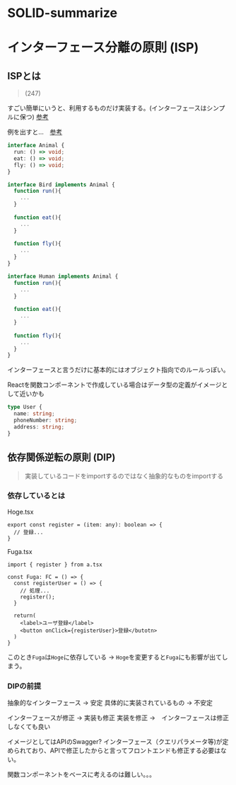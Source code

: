 # SOLID-summarize

# インターフェース分離の原則 (ISP)

## ISPとは
> (247)

すごい簡単にいうと、利用するものだけ実装する。(インターフェースはシンプルに保つ)
[参考](https://note.com/erukiti/n/n3daa55541bc8)

例を出すと…　[参考](https://qiita.com/yui_mop/items/93fef037a787318e7067)
```.ts
interface Animal {
  run: () => void;
  eat: () => void;
  fly: () => void;
}

interface Bird implements Animal {
  function run(){
    ...
  }
  
  function eat(){
    ...
  }
  
  function fly(){
    ...
  }
}

interface Human implements Animal {
  function run(){
    ...
  }
  
  function eat(){
    ...
  }
  
  function fly(){
    ...
  }
}

```

インターフェースと言うだけに基本的にはオブジェクト指向でのルールっぽい。

Reactを関数コンポーネントで作成している場合はデータ型の定義がイメージとして近いかも

```.ts
type User {
  name: string;
  phoneNumber: string;
  address: string;
}

```

## 依存関係逆転の原則 (DIP)

> 実装しているコードをimportするのではなく抽象的なものをimportする
 
 ### 依存しているとは
 
 Hoge.tsx
```hoge.tsx
export const register = (item: any): boolean => {
  // 登録... 
}
```

Fuga.tsx
```Fuga.tsx
import { register } from a.tsx

const Fuga: FC = () => {
  const registerUser = () => {
    // 処理...
    register();
  }
  
  return(
    <label>ユーザ登録</label>
    <button onClick={registerUser}>登録</butotn>
  )
}
```

このとき`Fuga`は`Hoge`に依存している -> `Hoge`を変更すると`Fuga`にも影響が出てしまう。

### DIPの前提

抽象的なインターフェース -> 安定
具体的に実装されているもの -> 不安定

インターフェースが修正 -> 実装も修正
実装を修正 ->　インターフェースは修正しなくても良い

イメージとしてはAPIのSwagger?
インターフェース（クエリパラメータ等)が定められており、APIで修正したからと言ってフロントエンドも修正する必要はない。

関数コンポーネントをベースに考えるのは難しい。。。

